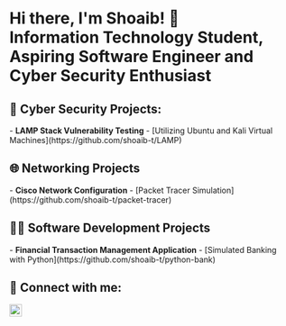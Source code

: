 <h1>Hi there, I'm Shoaib! 👋<br/>
  Information Technology Student, Aspiring Software Engineer and Cyber Security Enthusiast</h1>

<h2>🔐 Cyber Security Projects:</h2>
- <b>LAMP Stack Vulnerability Testing</b>
  - [Utilizing Ubuntu and Kali Virtual Machines](https://github.com/shoaib-t/LAMP)

<h2>🌐 Networking Projects</h2>
- <b>Cisco Network Configuration</b>
  - [Packet Tracer Simulation](https://github.com/shoaib-t/packet-tracer)
  
<h2>👨‍💻 Software Development Projects</h2>
- <b>Financial Transaction Management Application</b>
  - [Simulated Banking with Python](https://github.com/shoaib-t/python-bank)

<h2> 🤳 Connect with me:</h2>

[<img align="left" alt="JoshMadakor | LinkedIn" width="22px" src="https://cdn.jsdelivr.net/npm/simple-icons@v3/icons/linkedin.svg" />][linkedin]

[linkedin]: https://linkedin.com/in/shoaib-t

<!--
**shoaib-t/shoaib-t** is a ✨ _special_ ✨ repository because its `README.md` (this file) appears on your GitHub profile.

Here are some ideas to get you started:

- 🔭 I’m currently working on ...
- 🌱 I’m currently learning ...
- 👯 I’m looking to collaborate on ...
- 🤔 I’m looking for help with ...
- 💬 Ask me about ...
- 📫 How to reach me: ...
- 😄 Pronouns: ...
- ⚡ Fun fact: ...
-->
